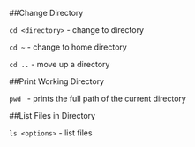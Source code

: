 ##Change Directory

```cd <directory>``` - change to directory

```cd ~``` - change to home directory

```cd ..``` - move up a directory

##Print Working Directory

```pwd ``` - prints the full path of the current directory

##List Files in Directory

```ls <options>``` - list files

